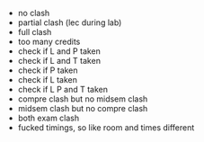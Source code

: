 - no clash
- partial clash (lec during lab)
- full clash
- too many credits
- check if L and P taken
- check if L and T taken
- check if P taken
- check if L taken
- check if L P and T taken
- compre clash but no midsem clash
- midsem clash but no compre clash
- both exam clash
- fucked timings, so like room and times different
